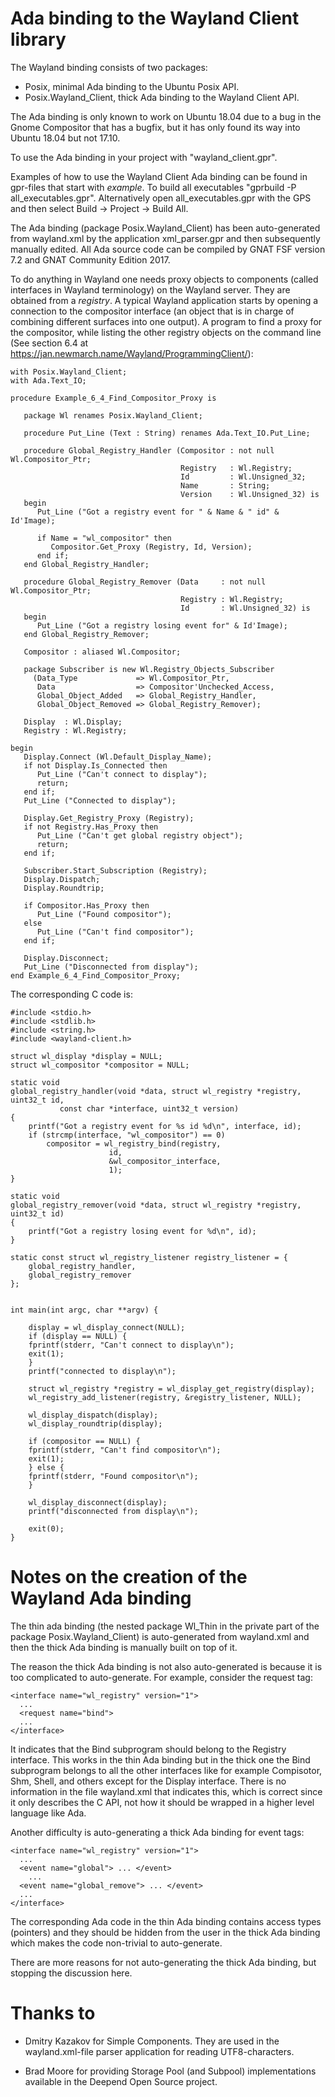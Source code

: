 # Ada binding to the Wayland Client library
The Wayland binding consists of two packages:
- Posix, minimal Ada binding to the Ubuntu Posix API.
- Posix.Wayland_Client, thick Ada binding to the Wayland Client API.

The Ada binding is only known to work on Ubuntu 18.04 due to a bug
in the Gnome Compositor that has a bugfix, but it has only found its way
into Ubuntu 18.04 but not 17.10.

To use the Ada binding in your project with "wayland_client.gpr".

Examples of how to use the Wayland Client Ada binding can be found in gpr-files
that start with _example_. To build all executables
"gprbuild -P all_executables.gpr". Alternatively open all_executables.gpr
with the GPS and then select Build -> Project -> Build All.

The Ada binding (package Posix.Wayland_Client) has been auto-generated from
wayland.xml by the application xml_parser.gpr and
then subsequently manually edited.
All Ada source code can be compiled by GNAT FSF version 7.2 and
GNAT Community Edition 2017.

To do anything in Wayland one needs proxy objects to components
(called interfaces in Wayland terminology)
on the Wayland server. They are obtained from a _registry_.
A typical Wayland application starts by opening a connection to
the compositor interface (an object that is
in charge of combining different surfaces into one output).
A program to find a proxy for the compositor,
while listing the other registry objects on the command line (See section 6.4
at https://jan.newmarch.name/Wayland/ProgrammingClient/):
```
with Posix.Wayland_Client;
with Ada.Text_IO;

procedure Example_6_4_Find_Compositor_Proxy is

   package Wl renames Posix.Wayland_Client;

   procedure Put_Line (Text : String) renames Ada.Text_IO.Put_Line;

   procedure Global_Registry_Handler (Compositor : not null Wl.Compositor_Ptr;
                                      Registry   : Wl.Registry;
                                      Id         : Wl.Unsigned_32;
                                      Name       : String;
                                      Version    : Wl.Unsigned_32) is
   begin
      Put_Line ("Got a registry event for " & Name & " id" & Id'Image);

      if Name = "wl_compositor" then
         Compositor.Get_Proxy (Registry, Id, Version);
      end if;
   end Global_Registry_Handler;

   procedure Global_Registry_Remover (Data     : not null Wl.Compositor_Ptr;
                                      Registry : Wl.Registry;
                                      Id       : Wl.Unsigned_32) is
   begin
      Put_Line ("Got a registry losing event for" & Id'Image);
   end Global_Registry_Remover;

   Compositor : aliased Wl.Compositor;

   package Subscriber is new Wl.Registry_Objects_Subscriber
     (Data_Type             => Wl.Compositor_Ptr,
      Data                  => Compositor'Unchecked_Access,
      Global_Object_Added   => Global_Registry_Handler,
      Global_Object_Removed => Global_Registry_Remover);

   Display  : Wl.Display;
   Registry : Wl.Registry;

begin
   Display.Connect (Wl.Default_Display_Name);
   if not Display.Is_Connected then
      Put_Line ("Can't connect to display");
      return;
   end if;
   Put_Line ("Connected to display");

   Display.Get_Registry_Proxy (Registry);
   if not Registry.Has_Proxy then
      Put_Line ("Can't get global registry object");
      return;
   end if;

   Subscriber.Start_Subscription (Registry);
   Display.Dispatch;
   Display.Roundtrip;

   if Compositor.Has_Proxy then
      Put_Line ("Found compositor");
   else
      Put_Line ("Can't find compositor");
   end if;

   Display.Disconnect;
   Put_Line ("Disconnected from display");
end Example_6_4_Find_Compositor_Proxy;
```
The corresponding C code is:
```
#include <stdio.h>
#include <stdlib.h>
#include <string.h>
#include <wayland-client.h>

struct wl_display *display = NULL;
struct wl_compositor *compositor = NULL;

static void
global_registry_handler(void *data, struct wl_registry *registry, uint32_t id,
	       const char *interface, uint32_t version)
{
    printf("Got a registry event for %s id %d\n", interface, id);
    if (strcmp(interface, "wl_compositor") == 0)
        compositor = wl_registry_bind(registry,
				      id,
				      &wl_compositor_interface,
				      1);
}

static void
global_registry_remover(void *data, struct wl_registry *registry, uint32_t id)
{
    printf("Got a registry losing event for %d\n", id);
}

static const struct wl_registry_listener registry_listener = {
    global_registry_handler,
    global_registry_remover
};


int main(int argc, char **argv) {

    display = wl_display_connect(NULL);
    if (display == NULL) {
	fprintf(stderr, "Can't connect to display\n");
	exit(1);
    }
    printf("connected to display\n");

    struct wl_registry *registry = wl_display_get_registry(display);
    wl_registry_add_listener(registry, &registry_listener, NULL);

    wl_display_dispatch(display);
    wl_display_roundtrip(display);

    if (compositor == NULL) {
	fprintf(stderr, "Can't find compositor\n");
	exit(1);
    } else {
	fprintf(stderr, "Found compositor\n");
    }

    wl_display_disconnect(display);
    printf("disconnected from display\n");

    exit(0);
}
```
# Notes on the creation of the Wayland Ada binding

The thin ada binding (the nested package Wl_Thin in the private part of
the package Posix.Wayland_Client) is auto-generated from wayland.xml and
then the thick Ada binding is manually built on top of it.

The reason the thick Ada binding is not also auto-generated is because it is
too complicated to auto-generate. For example, consider the request tag:
```
<interface name="wl_registry" version="1">
  ...
  <request name="bind">
  ...
</interface>
```
It indicates that the Bind subprogram should belong to the Registry interface.
This works in the thin Ada binding but in the thick one the Bind subprogram
belongs to all the other interfaces like for example Compisotor, Shm, Shell,
and others except for the Display interface.
There is no information in the file wayland.xml that indicates this, which is
correct since it only describes the C API, not how it should be wrapped
in a higher level language like Ada.

Another difficulty is auto-generating a thick Ada binding for event tags:
```
<interface name="wl_registry" version="1">
  ...
  <event name="global"> ... </event>
    ...
  <event name="global_remove"> ... </event>
  ...
</interface>
```
The corresponding Ada code in the thin Ada binding
contains access types (pointers) and
they should be hidden from the user in the thick Ada binding which makes
the code non-trivial to auto-generate.

There are more reasons for not auto-generating the thick Ada binding,
but stopping the discussion here.

# Thanks to
- Dmitry Kazakov for Simple Components. They are used in the wayland.xml-file parser application for reading UTF8-characters.

- Brad Moore for providing Storage Pool (and Subpool) implementations available in the Deepend Open Source project.
